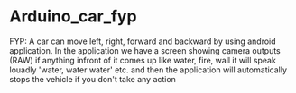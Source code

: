 # Arduino_car_fyp
FYP: A car can move left, right, forward and backward by using android application.  In the application we have a screen showing camera outputs (RAW) if anything infront of it comes up like water, fire, wall it will speak louadly 'water, water water' etc. and then the application will automatically stops the vehicle if you don't take any action
